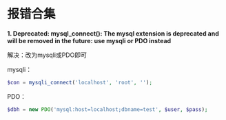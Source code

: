 # 报错合集

__1. Deprecated: mysql_connect(): The mysql extension is deprecated and will be removed in the future: use mysqli or PDO instead__

解决：改为mysqli或PDO即可

mysqli：
```php
$con = mysqli_connect('localhost', 'root', '');
```
PDO：
```php
$dbh = new PDO('mysql:host=localhost;dbname=test', $user, $pass);
```
